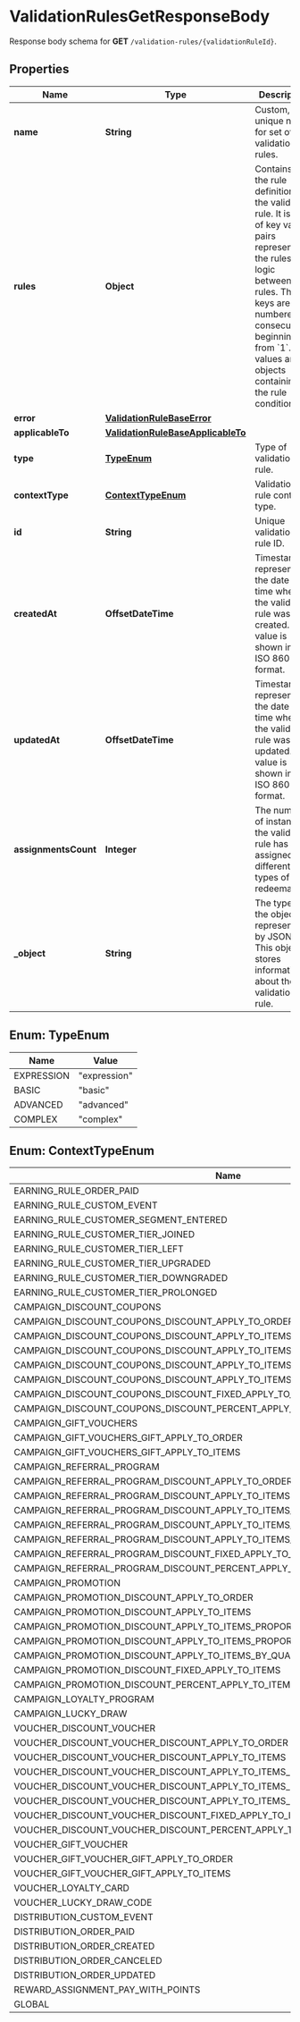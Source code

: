 

# ValidationRulesGetResponseBody

Response body schema for **GET** `/validation-rules/{validationRuleId}`.

## Properties

| Name | Type | Description |
|------------ | ------------- | ------------- |
|**name** | **String** | Custom, unique name for set of validation rules. |
|**rules** | **Object** | Contains all the rule definitions for the validation rule. It is a set of key value pairs representing the rules and logic between the rules. The keys are numbered consecutively beginning from &#x60;1&#x60;. The values are objects containing the rule conditions. |
|**error** | [**ValidationRuleBaseError**](ValidationRuleBaseError.md) |  |
|**applicableTo** | [**ValidationRuleBaseApplicableTo**](ValidationRuleBaseApplicableTo.md) |  |
|**type** | [**TypeEnum**](#TypeEnum) | Type of validation rule. |
|**contextType** | [**ContextTypeEnum**](#ContextTypeEnum) | Validation rule context type.    | **Context Type** | **Definition** | |:---|:---| | earning_rule.order.paid |  | | earning_rule.custom_event |  | | earning_rule.customer.segment.entered |  | | campaign.discount_coupons |  | | campaign.discount_coupons.discount.apply_to_order |  | | campaign.discount_coupons.discount.apply_to_items |  | | campaign.discount_coupons.discount.apply_to_items_proportionally |  | | campaign.discount_coupons.discount.apply_to_items_proportionally_by_quantity |  | | campaign.discount_coupons.discount.fixed.apply_to_items |  | | campaign.gift_vouchers |  | | campaign.gift_vouchers.gift.apply_to_order |  | | campaign.gift_vouchers.gift.apply_to_items |  | | campaign.referral_program |  | | campaign.referral_program.discount.apply_to_order |  | | campaign.referral_program.discount.apply_to_items |  | | campaign.referral_program.discount.apply_to_items_proportionally |  | | campaign.referral_program.discount.apply_to_items_proportionally_by_quantity |  | | campaign.referral_program.discount.fixed.apply_to_items |  | | campaign.promotion |  | | campaign.promotion.discount.apply_to_order |  | | campaign.promotion.discount.apply_to_items |  | | campaign.promotion.discount.apply_to_items_proportionally |  | | campaign.promotion.discount.apply_to_items_proportionally_by_quantity |  | | campaign.promotion.discount.fixed.apply_to_items |  | | campaign.loyalty_program |  | | campaign.lucky_draw |  | | voucher.discount_voucher |  | | voucher.discount_voucher.discount.apply_to_order |  | | voucher.discount_voucher.discount.apply_to_items |  | | voucher.discount_voucher.discount.apply_to_items_proportionally |  | | voucher.discount_voucher.discount.apply_to_items_proportionally_by_quantity |  | | voucher.discount_voucher.discount.fixed.apply_to_items |  | | voucher.gift_voucher |  | | voucher.gift_voucher.gift.apply_to_order |  | | voucher.gift_voucher.gift.apply_to_items |  | | voucher.loyalty_card |  | | voucher.lucky_draw_code |  | | distribution.custom_event |  | | reward_assignment.pay_with_points |  | | global |  | |
|**id** | **String** | Unique validation rule ID. |
|**createdAt** | **OffsetDateTime** | Timestamp representing the date and time when the validation rule was created. The value is shown in the ISO 8601 format. |
|**updatedAt** | **OffsetDateTime** | Timestamp representing the date and time when the validation rule was updated. The value is shown in the ISO 8601 format. |
|**assignmentsCount** | **Integer** | The number of instances the validation rule has been assigned to different types of redeemables. |
|**_object** | **String** | The type of the object represented by JSON. This object stores information about the validation rule. |



## Enum: TypeEnum

| Name | Value |
|---- | -----|
| EXPRESSION | &quot;expression&quot; |
| BASIC | &quot;basic&quot; |
| ADVANCED | &quot;advanced&quot; |
| COMPLEX | &quot;complex&quot; |



## Enum: ContextTypeEnum

| Name | Value |
|---- | -----|
| EARNING_RULE_ORDER_PAID | &quot;earning_rule.order.paid&quot; |
| EARNING_RULE_CUSTOM_EVENT | &quot;earning_rule.custom_event&quot; |
| EARNING_RULE_CUSTOMER_SEGMENT_ENTERED | &quot;earning_rule.customer.segment.entered&quot; |
| EARNING_RULE_CUSTOMER_TIER_JOINED | &quot;earning_rule.customer.tier.joined&quot; |
| EARNING_RULE_CUSTOMER_TIER_LEFT | &quot;earning_rule.customer.tier.left&quot; |
| EARNING_RULE_CUSTOMER_TIER_UPGRADED | &quot;earning_rule.customer.tier.upgraded&quot; |
| EARNING_RULE_CUSTOMER_TIER_DOWNGRADED | &quot;earning_rule.customer.tier.downgraded&quot; |
| EARNING_RULE_CUSTOMER_TIER_PROLONGED | &quot;earning_rule.customer.tier.prolonged&quot; |
| CAMPAIGN_DISCOUNT_COUPONS | &quot;campaign.discount_coupons&quot; |
| CAMPAIGN_DISCOUNT_COUPONS_DISCOUNT_APPLY_TO_ORDER | &quot;campaign.discount_coupons.discount.apply_to_order&quot; |
| CAMPAIGN_DISCOUNT_COUPONS_DISCOUNT_APPLY_TO_ITEMS | &quot;campaign.discount_coupons.discount.apply_to_items&quot; |
| CAMPAIGN_DISCOUNT_COUPONS_DISCOUNT_APPLY_TO_ITEMS_PROPORTIONALLY | &quot;campaign.discount_coupons.discount.apply_to_items_proportionally&quot; |
| CAMPAIGN_DISCOUNT_COUPONS_DISCOUNT_APPLY_TO_ITEMS_PROPORTIONALLY_BY_QUANTITY | &quot;campaign.discount_coupons.discount.apply_to_items_proportionally_by_quantity&quot; |
| CAMPAIGN_DISCOUNT_COUPONS_DISCOUNT_APPLY_TO_ITEMS_BY_QUANTITY | &quot;campaign.discount_coupons.discount.apply_to_items_by_quantity&quot; |
| CAMPAIGN_DISCOUNT_COUPONS_DISCOUNT_FIXED_APPLY_TO_ITEMS | &quot;campaign.discount_coupons.discount.fixed.apply_to_items&quot; |
| CAMPAIGN_DISCOUNT_COUPONS_DISCOUNT_PERCENT_APPLY_TO_ITEMS | &quot;campaign.discount_coupons.discount.percent.apply_to_items&quot; |
| CAMPAIGN_GIFT_VOUCHERS | &quot;campaign.gift_vouchers&quot; |
| CAMPAIGN_GIFT_VOUCHERS_GIFT_APPLY_TO_ORDER | &quot;campaign.gift_vouchers.gift.apply_to_order&quot; |
| CAMPAIGN_GIFT_VOUCHERS_GIFT_APPLY_TO_ITEMS | &quot;campaign.gift_vouchers.gift.apply_to_items&quot; |
| CAMPAIGN_REFERRAL_PROGRAM | &quot;campaign.referral_program&quot; |
| CAMPAIGN_REFERRAL_PROGRAM_DISCOUNT_APPLY_TO_ORDER | &quot;campaign.referral_program.discount.apply_to_order&quot; |
| CAMPAIGN_REFERRAL_PROGRAM_DISCOUNT_APPLY_TO_ITEMS | &quot;campaign.referral_program.discount.apply_to_items&quot; |
| CAMPAIGN_REFERRAL_PROGRAM_DISCOUNT_APPLY_TO_ITEMS_PROPORTIONALLY | &quot;campaign.referral_program.discount.apply_to_items_proportionally&quot; |
| CAMPAIGN_REFERRAL_PROGRAM_DISCOUNT_APPLY_TO_ITEMS_PROPORTIONALLY_BY_QUANTITY | &quot;campaign.referral_program.discount.apply_to_items_proportionally_by_quantity&quot; |
| CAMPAIGN_REFERRAL_PROGRAM_DISCOUNT_APPLY_TO_ITEMS_BY_QUANTITY | &quot;campaign.referral_program.discount.apply_to_items_by_quantity&quot; |
| CAMPAIGN_REFERRAL_PROGRAM_DISCOUNT_FIXED_APPLY_TO_ITEMS | &quot;campaign.referral_program.discount.fixed.apply_to_items&quot; |
| CAMPAIGN_REFERRAL_PROGRAM_DISCOUNT_PERCENT_APPLY_TO_ITEMS | &quot;campaign.referral_program.discount.percent.apply_to_items&quot; |
| CAMPAIGN_PROMOTION | &quot;campaign.promotion&quot; |
| CAMPAIGN_PROMOTION_DISCOUNT_APPLY_TO_ORDER | &quot;campaign.promotion.discount.apply_to_order&quot; |
| CAMPAIGN_PROMOTION_DISCOUNT_APPLY_TO_ITEMS | &quot;campaign.promotion.discount.apply_to_items&quot; |
| CAMPAIGN_PROMOTION_DISCOUNT_APPLY_TO_ITEMS_PROPORTIONALLY | &quot;campaign.promotion.discount.apply_to_items_proportionally&quot; |
| CAMPAIGN_PROMOTION_DISCOUNT_APPLY_TO_ITEMS_PROPORTIONALLY_BY_QUANTITY | &quot;campaign.promotion.discount.apply_to_items_proportionally_by_quantity&quot; |
| CAMPAIGN_PROMOTION_DISCOUNT_APPLY_TO_ITEMS_BY_QUANTITY | &quot;campaign.promotion.discount.apply_to_items_by_quantity&quot; |
| CAMPAIGN_PROMOTION_DISCOUNT_FIXED_APPLY_TO_ITEMS | &quot;campaign.promotion.discount.fixed.apply_to_items&quot; |
| CAMPAIGN_PROMOTION_DISCOUNT_PERCENT_APPLY_TO_ITEMS | &quot;campaign.promotion.discount.percent.apply_to_items&quot; |
| CAMPAIGN_LOYALTY_PROGRAM | &quot;campaign.loyalty_program&quot; |
| CAMPAIGN_LUCKY_DRAW | &quot;campaign.lucky_draw&quot; |
| VOUCHER_DISCOUNT_VOUCHER | &quot;voucher.discount_voucher&quot; |
| VOUCHER_DISCOUNT_VOUCHER_DISCOUNT_APPLY_TO_ORDER | &quot;voucher.discount_voucher.discount.apply_to_order&quot; |
| VOUCHER_DISCOUNT_VOUCHER_DISCOUNT_APPLY_TO_ITEMS | &quot;voucher.discount_voucher.discount.apply_to_items&quot; |
| VOUCHER_DISCOUNT_VOUCHER_DISCOUNT_APPLY_TO_ITEMS_PROPORTIONALLY | &quot;voucher.discount_voucher.discount.apply_to_items_proportionally&quot; |
| VOUCHER_DISCOUNT_VOUCHER_DISCOUNT_APPLY_TO_ITEMS_PROPORTIONALLY_BY_QUANTITY | &quot;voucher.discount_voucher.discount.apply_to_items_proportionally_by_quantity&quot; |
| VOUCHER_DISCOUNT_VOUCHER_DISCOUNT_APPLY_TO_ITEMS_BY_QUANTITY | &quot;voucher.discount_voucher.discount.apply_to_items_by_quantity&quot; |
| VOUCHER_DISCOUNT_VOUCHER_DISCOUNT_FIXED_APPLY_TO_ITEMS | &quot;voucher.discount_voucher.discount.fixed.apply_to_items&quot; |
| VOUCHER_DISCOUNT_VOUCHER_DISCOUNT_PERCENT_APPLY_TO_ITEMS | &quot;voucher.discount_voucher.discount.percent.apply_to_items&quot; |
| VOUCHER_GIFT_VOUCHER | &quot;voucher.gift_voucher&quot; |
| VOUCHER_GIFT_VOUCHER_GIFT_APPLY_TO_ORDER | &quot;voucher.gift_voucher.gift.apply_to_order&quot; |
| VOUCHER_GIFT_VOUCHER_GIFT_APPLY_TO_ITEMS | &quot;voucher.gift_voucher.gift.apply_to_items&quot; |
| VOUCHER_LOYALTY_CARD | &quot;voucher.loyalty_card&quot; |
| VOUCHER_LUCKY_DRAW_CODE | &quot;voucher.lucky_draw_code&quot; |
| DISTRIBUTION_CUSTOM_EVENT | &quot;distribution.custom_event&quot; |
| DISTRIBUTION_ORDER_PAID | &quot;distribution.order.paid&quot; |
| DISTRIBUTION_ORDER_CREATED | &quot;distribution.order.created&quot; |
| DISTRIBUTION_ORDER_CANCELED | &quot;distribution.order.canceled&quot; |
| DISTRIBUTION_ORDER_UPDATED | &quot;distribution.order.updated&quot; |
| REWARD_ASSIGNMENT_PAY_WITH_POINTS | &quot;reward_assignment.pay_with_points&quot; |
| GLOBAL | &quot;global&quot; |



